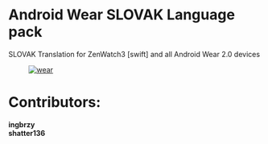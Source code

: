 # Android Wear SLOVAK Language pack
SLOVAK Translation for ZenWatch3 [swift] and all Android Wear 2.0 devices

<dl><dd><a href="#" target="_blank"><img src="http://lynx.ski/assets/images/client-logos/android_wear_logo.png" border="0" alt="wear"></a></dd></dl>

# Contributors:
**ingbrzy** <br>
**shatter136** <br>
